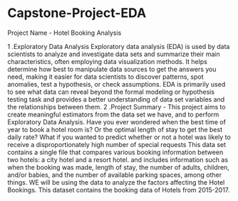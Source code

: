 # Capstone-Project-EDA
Project Name - Hotel Booking Analysis

1 .Exploratory Data Analysis
Exploratory data analysis (EDA) is used by data scientists to analyze and investigate data sets and summarize their main characteristics, often employing data visualization methods. It helps determine how best to manipulate data sources to get the answers you need, making it easier for data scientists to discover patterns, spot anomalies, test a hypothesis, or check assumptions.
EDA is primarily used to see what data can reveal beyond the formal modeling or hypothesis testing task and provides a better understanding of data set variables and the relationships between them.
2 .Project Summary -
This project aims to create meaningful estimators from the data set we have, and to perform Exploratory Data Analysis.
Have you ever wondered when the best time of year to book a hotel room is? Or the optimal length of stay to get the best daily rate? What if you wanted to predict whether or not a hotel was likely to receive a disproportionately high number of special requests
This data set contains a single file that compares various booking information between two hotels: a city hotel and a resort hotel. and includes information such as when the booking was made, length of stay, the number of adults, children, and/or babies, and the number of available parking spaces, among other things.
WE will be using the data to analyze the factors affecting the Hotel Bookings.
This dataset contains the booking data of Hotels from 2015-2017.
